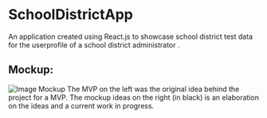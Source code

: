 # SchoolDistrictApp
An application created using React.js to showcase school district test data for the userprofile of a school district administrator .


## Mockup:
![Image Mockup](images/IMG_9018.JPG)
The MVP on the left was the original idea behind the project for a MVP. 
The mockup ideas on the right (in black) is an elaboration on the ideas and a current work in progress.